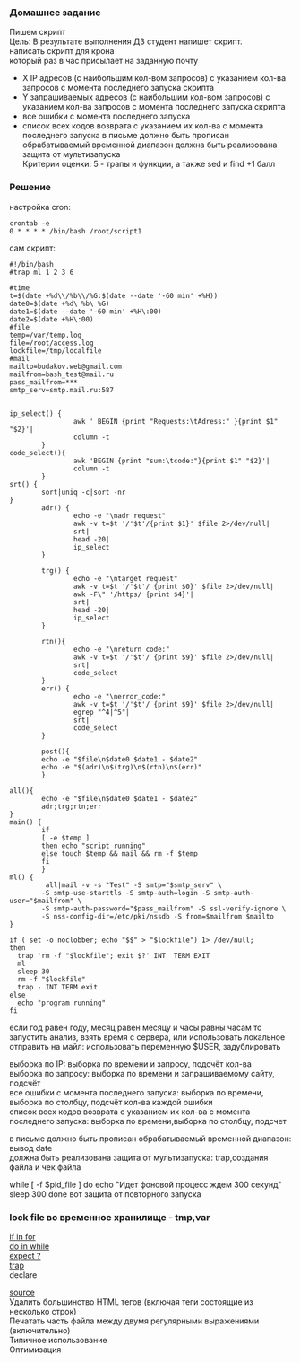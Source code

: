 ### Домашнее задание
Пишем скрипт  
Цель: В результате выполнения ДЗ студент напишет скрипт.   
написать скрипт для крона    
который раз в час присылает на заданную почту   
- X IP адресов (с наибольшим кол-вом запросов) с указанием кол-ва запросов c момента последнего запуска скрипта  
- Y запрашиваемых адресов (с наибольшим кол-вом запросов) с указанием кол-ва запросов c момента последнего запуска скрипта  
- все ошибки c момента последнего запуска  
- список всех кодов возврата с указанием их кол-ва с момента последнего запуска 
в письме должно быть прописан обрабатываемый временной диапазон должна быть реализована защита от мультизапуска  
Критерии оценки: 5 - трапы и функции, а также sed и find +1 балл  
### Решение  

настройка cron:  
```shell
crontab -e
0 * * * * /bin/bash /root/script1  
```
сам скрипт:
```shell
#!/bin/bash
#trap ml 1 2 3 6

#time
t=$(date +%d\\/%b\\/%G:$(date --date '-60 min' +%H))
date0=$(date +%d\ %b\ %G)
date1=$(date --date '-60 min' +%H\:00)
date2=$(date +%H\:00)
#file
temp=/var/temp.log
file=/root/access.log
lockfile=/tmp/localfile
#mail
mailto=budakov.web@gmail.com
mailfrom=bash_test@mail.ru
pass_mailfrom=***
smtp_serv=smtp.mail.ru:587


ip_select() {
                awk ' BEGIN {print "Requests:\tAdress:" }{print $1" "$2}'|
                column -t
        }
code_select(){
                awk 'BEGIN {print "sum:\tcode:"}{print $1" "$2}'|
                column -t
        }
srt() {
        sort|uniq -c|sort -nr
}
        adr() {
                echo -e "\nadr request"
                awk -v t=$t '/'$t'/{print $1}' $file 2>/dev/null|
                srt|
                head -20|
                ip_select
        }

        trg() {
                echo -e "\ntarget request"
                awk -v t=$t '/'$t'/ {print $0}' $file 2>/dev/null|
                awk -F\" '/https/ {print $4}'|
                srt|
                head -20|
                ip_select
        }

        rtn(){
                echo -e "\nreturn code:"
                awk -v t=$t '/'$t'/ {print $9}' $file 2>/dev/null|
                srt|
                code_select
        }
        err() {
                echo -e "\nerror_code:"
                awk -v t=$t '/'$t'/ {print $9}' $file 2>/dev/null|
                egrep "^4|^5"|
                srt|
                code_select
        }

        post(){
        echo -e "$file\n$date0 $date1 - $date2"
        echo -e "$(adr)\n$(trg)\n$(rtn)\n$(err)"
        }

all(){
        echo -e "$file\n$date0 $date1 - $date2"
        adr;trg;rtn;err
}
main() {
        if
        [ -e $temp ]
        then echo "script running"
        else touch $temp && mail && rm -f $temp
        fi
        }
ml() {
         all|mail -v -s "Test" -S smtp="$smtp_serv" \
        -S smtp-use-starttls -S smtp-auth=login -S smtp-auth-user="$mailfrom" \
        -S smtp-auth-password="$pass_mailfrom" -S ssl-verify-ignore \
        -S nss-config-dir=/etc/pki/nssdb -S from=$mailfrom $mailto
}

if ( set -o noclobber; echo "$$" > "$lockfile") 1> /dev/null;
then
  trap 'rm -f "$lockfile"; exit $?' INT  TERM EXIT
  ml
  sleep 30
  rm -f "$lockfile"
  trap - INT TERM exit
else
  echo "program running"
fi
```






ecли год равен году, месяц равен месяцу и часы равны часам то запустить анализ, взять время с сервера, или использовать локальное  
отправить на майл: использовать переменную $USER, задублировать

выборка по IP: выборка по времени и запросу, подсчёт кол-ва  
выборка по запросу: выборка по времени и запрашиваемому сайту, подсчёт  
все ошибки c момента последнего запуска: выборка по времени, выборка по столбцу, подсчёт кол-ва каждой ошибки  
список всех кодов возврата с указанием их кол-ва с момента последнего запуска: выборка по времени,выборка по столбцу, подсчет   

в письме должно быть прописан обрабатываемый временной диапазон: вывод date  
должна быть реализована защита от мультизапуска: trap,создания файла и чек файла   

while [ -f $pid_file ]
    do
      echo "Идет фоновой процесс ждем 300 секунд"
      sleep 300
  done
  вот защита от повторного запуска
  ### lock file во временное хранилище - tmp,var
  
[if in for](https://gitlab.com/otus_linux/stands-05-bash/-/blob/master/loop5.sh)    
[do in while](https://gitlab.com/otus_linux/stands-05-bash/-/blob/master/loop6.sh)   
[expect ?](https://gitlab.com/otus_linux/stands-05-bash/-/blob/master/script.exp)  
[trap](https://gitlab.com/otus_linux/stands-05-bash/-/blob/master/trap.sh)  
declare

[source](http://ant0.ru/sed1line.html)  
Удалить большинство HTML тегов (включая теги состоящие из несколько строк)  
Печатать часть файла между двумя регулярными выражениями (включительно)  
Типичное использование  
Оптимизация  


